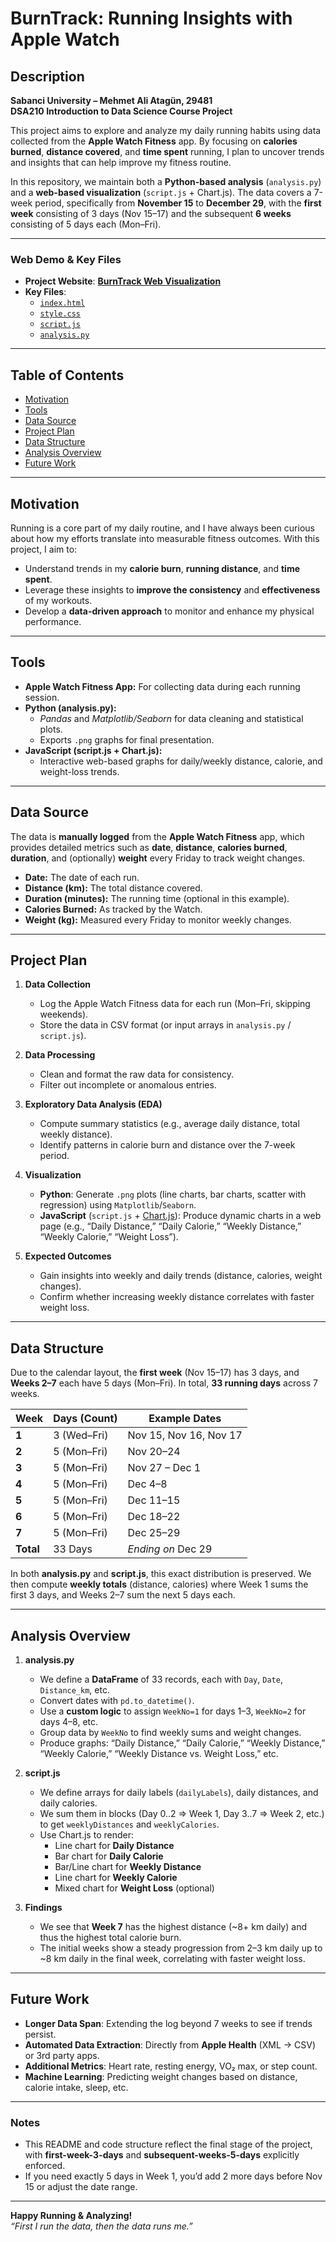 # BurnTrack: Running Insights with Apple Watch

## Description
**Sabanci University – Mehmet Ali Atagün, 29481**  
**DSA210 Introduction to Data Science Course Project**  

This project aims to explore and analyze my daily running habits using data collected from the **Apple Watch Fitness** app. By focusing on **calories burned**, **distance covered**, and **time spent** running, I plan to uncover trends and insights that can help improve my fitness routine.  

In this repository, we maintain both a **Python-based analysis** (`analysis.py`) and a **web-based visualization** (`script.js` + Chart.js). The data covers a 7-week period, specifically from **November 15** to **December 29**, with the **first week** consisting of 3 days (Nov 15–17) and the subsequent **6 weeks** consisting of 5 days each (Mon–Fri).

---

### Web Demo & Key Files

- **Project Website**: [**BurnTrack Web Visualization**](https://example-link-to-website.com)
- **Key Files**:
  - [`index.html`](index.html)
  - [`style.css`](style.css)
  - [`script.js`](script.js)
  - [`analysis.py`](analysis.py)

---

## Table of Contents
- [Motivation](#motivation)
- [Tools](#tools)
- [Data Source](#data-source)
- [Project Plan](#project-plan)
- [Data Structure](#data-structure)
- [Analysis Overview](#analysis-overview)
- [Future Work](#future-work)

---

## Motivation
Running is a core part of my daily routine, and I have always been curious about how my efforts translate into measurable fitness outcomes. With this project, I aim to:

- Understand trends in my **calorie burn**, **running distance**, and **time spent**.  
- Leverage these insights to **improve the consistency** and **effectiveness** of my workouts.  
- Develop a **data-driven approach** to monitor and enhance my physical performance.

---

## Tools
- **Apple Watch Fitness App:** For collecting data during each running session.  
- **Python (analysis.py):**  
  - *Pandas* and *Matplotlib/Seaborn* for data cleaning and statistical plots.  
  - Exports `.png` graphs for final presentation.  
- **JavaScript (script.js + Chart.js):**  
  - Interactive web-based graphs for daily/weekly distance, calorie, and weight-loss trends.

---

## Data Source
The data is **manually logged** from the **Apple Watch Fitness** app, which provides detailed metrics such as **date**, **distance**, **calories burned**, **duration**, and (optionally) **weight** every Friday to track weight changes.

- **Date:** The date of each run.  
- **Distance (km):** The total distance covered.  
- **Duration (minutes):** The running time (optional in this example).  
- **Calories Burned:** As tracked by the Watch.  
- **Weight (kg):** Measured every Friday to monitor weekly changes.

---

## Project Plan
1. **Data Collection**  
   - Log the Apple Watch Fitness data for each run (Mon–Fri, skipping weekends).  
   - Store the data in CSV format (or input arrays in `analysis.py` / `script.js`).

2. **Data Processing**  
   - Clean and format the raw data for consistency.  
   - Filter out incomplete or anomalous entries.

3. **Exploratory Data Analysis (EDA)**  
   - Compute summary statistics (e.g., average daily distance, total weekly distance).  
   - Identify patterns in calorie burn and distance over the 7-week period.

4. **Visualization**  
   - **Python**: Generate `.png` plots (line charts, bar charts, scatter with regression) using `Matplotlib`/`Seaborn`.  
   - **JavaScript** (`script.js` + [Chart.js](https://www.chartjs.org/)): Produce dynamic charts in a web page (e.g., “Daily Distance,” “Daily Calorie,” “Weekly Distance,” “Weekly Calorie,” “Weight Loss”).

5. **Expected Outcomes**  
   - Gain insights into weekly and daily trends (distance, calories, weight changes).  
   - Confirm whether increasing weekly distance correlates with faster weight loss.

---

## Data Structure
Due to the calendar layout, the **first week** (Nov 15–17) has 3 days, and **Weeks 2–7** each have 5 days (Mon–Fri). In total, **33 running days** across 7 weeks.

| Week  | Days (Count)                  | Example Dates                  |
|-------|-------------------------------|--------------------------------|
| **1** | 3 (Wed–Fri)                  | Nov 15, Nov 16, Nov 17         |
| **2** | 5 (Mon–Fri)                  | Nov 20–24                      |
| **3** | 5 (Mon–Fri)                  | Nov 27 – Dec 1                 |
| **4** | 5 (Mon–Fri)                  | Dec 4–8                        |
| **5** | 5 (Mon–Fri)                  | Dec 11–15                      |
| **6** | 5 (Mon–Fri)                  | Dec 18–22                      |
| **7** | 5 (Mon–Fri)                  | Dec 25–29                      |
| **Total** | 33 Days                  | *Ending on* Dec 29             |

In both **analysis.py** and **script.js**, this exact distribution is preserved. We then compute **weekly totals** (distance, calories) where Week 1 sums the first 3 days, and Weeks 2–7 sum the next 5 days each.

---

## Analysis Overview
1. **analysis.py**  
   - We define a **DataFrame** of 33 records, each with `Day`, `Date`, `Distance_km`, etc.  
   - Convert dates with `pd.to_datetime()`.  
   - Use a **custom logic** to assign `WeekNo=1` for days 1–3, `WeekNo=2` for days 4–8, etc.  
   - Group data by `WeekNo` to find weekly sums and weight changes.  
   - Produce graphs: “Daily Distance,” “Daily Calorie,” “Weekly Distance,” “Weekly Calorie,” “Weekly Distance vs. Weight Loss,” etc.

2. **script.js**  
   - We define arrays for daily labels (`dailyLabels`), daily distances, and daily calories.  
   - We sum them in blocks (Day 0..2 => Week 1, Day 3..7 => Week 2, etc.) to get `weeklyDistances` and `weeklyCalories`.  
   - Use Chart.js to render:
     - Line chart for **Daily Distance**  
     - Bar chart for **Daily Calorie**  
     - Bar/Line chart for **Weekly Distance**  
     - Line chart for **Weekly Calorie**  
     - Mixed chart for **Weight Loss** (optional)

3. **Findings**  
   - We see that **Week 7** has the highest distance (~8+ km daily) and thus the highest total calorie burn.  
   - The initial weeks show a steady progression from 2–3 km daily up to ~8 km daily in the final week, correlating with faster weight loss.

---

## Future Work
- **Longer Data Span**: Extending the log beyond 7 weeks to see if trends persist.  
- **Automated Data Extraction**: Directly from **Apple Health** (XML → CSV) or 3rd party apps.  
- **Additional Metrics**: Heart rate, resting energy, VO₂ max, or step count.  
- **Machine Learning**: Predicting weight changes based on distance, calorie intake, sleep, etc.

---

### Notes
- This README and code structure reflect the final stage of the project, with **first-week-3-days** and **subsequent-weeks-5-days** explicitly enforced.  
- If you need exactly 5 days in Week 1, you’d add 2 more days before Nov 15 or adjust the date range.

---

**Happy Running & Analyzing!**  
_“First I run the data, then the data runs me.”_
